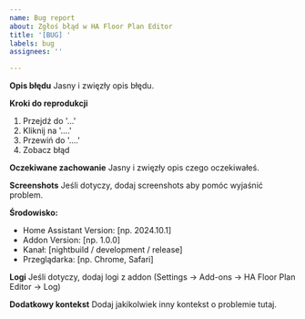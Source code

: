 ```yaml
---
name: Bug report
about: Zgłoś błąd w HA Floor Plan Editor
title: '[BUG] '
labels: bug
assignees: ''

---
```


**Opis błędu**
Jasny i zwięzły opis błędu.

**Kroki do reprodukcji**
1. Przejdź do '...'
2. Kliknij na '....'
3. Przewiń do '....'
4. Zobacz błąd

**Oczekiwane zachowanie**
Jasny i zwięzły opis czego oczekiwałeś.

**Screenshots**
Jeśli dotyczy, dodaj screenshots aby pomóc wyjaśnić problem.

**Środowisko:**
 - Home Assistant Version: [np. 2024.10.1]
 - Addon Version: [np. 1.0.0]
 - Kanał: [nightbuild / development / release]
 - Przeglądarka: [np. Chrome, Safari]

**Logi**
Jeśli dotyczy, dodaj logi z addon (Settings → Add-ons → HA Floor Plan Editor → Log)

**Dodatkowy kontekst**
Dodaj jakikolwiek inny kontekst o problemie tutaj.
